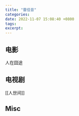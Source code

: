 ```yaml
---
title: "雷佳音"
categories: 
date: 2022-11-07 15:08:40 +0800
tags: 
excerpt: 
---
```





## 电影

人在囧途


## 电视剧

[[人世间]]


## Misc





